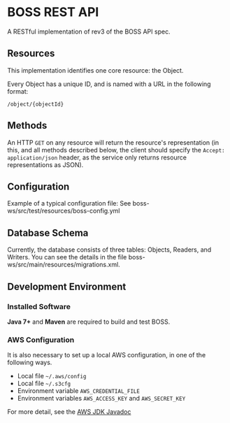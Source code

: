 # BOSS REST API 

A RESTful implementation of rev3 of the BOSS API spec.

## Resources 

This implementation identifies one core resource: the Object.

Every Object has a unique ID, and is named with a URL in the following format:
```
/object/{objectId}
```

## Methods 

An HTTP ``GET`` on any resource will return the resource's representation (in this, and all methods described below, the client should specify the ``Accept: application/json`` header, as the service only returns resource representations as JSON).


## Configuration 

Example of a typical configuration file: See boss-ws/src/test/resources/boss-config.yml

## Database Schema

Currently, the database consists of three tables: Objects, Readers, and Writers.
You can see the details in the file boss-ws/src/main/resources/migrations.xml.

## Development Environment

### Installed Software 

**Java 7+** and **Maven** are required to build and test BOSS.

### AWS Configuration

It is also necessary to set up a local AWS configuration, in one of the following ways.
* Local file `~/.aws/config`
* Local file `~/.s3cfg`
* Environment variable `AWS_CREDENTIAL_FILE`
* Environment variables `AWS_ACCESS_KEY` and `AWS_SECRET_KEY`

For more detail, see the [AWS JDK Javadoc](http://docs.aws.amazon.com/AWSJavaSDK/latest/javadoc/com/amazonaws/services/s3/AmazonS3Client.html#AmazonS3Client())
